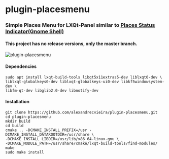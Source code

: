 # plugin-placesmenu

### Simple Places Menu for LXQt-Panel similar to [Places Status Indicator(Gnome Shell)](https://extensions.gnome.org/extension/8/places-status-indicator/)

#### This project has no release versions, only the master branch.

![plugin-placesmenu](http://alexandrecvieira.droppages.com/images/indicator-places/plugin-placesmenu.png)

#### Dependencies
    sudo apt install lxqt-build-tools libqt5x11extras5-dev liblxqt0-dev \
	liblxqt-globalkeys0-dev liblxqt-globalkeys-ui0-dev libkf5windowsystem-dev \
	libfm-qt-dev libglib2.0-dev libnotify-dev

#### Installation
	git clone https://github.com/alexandrecvieira/plugin-placesmenu.git
	cd plugin-placesmenu
	mkdir build
    cd build
    cmake .. -DCMAKE_INSTALL_PREFIX=/usr -DCMAKE_INSTALL_DATAROOTDIR=/usr/share \
	-DCMAKE_INSTALL_LIBDIR=/usr/lib/x86_64-linux-gnu \
	-DCMAKE_MODULE_PATH=/usr/share/cmake/lxqt-build-tools/find-modules/
    make
    sudo make install
